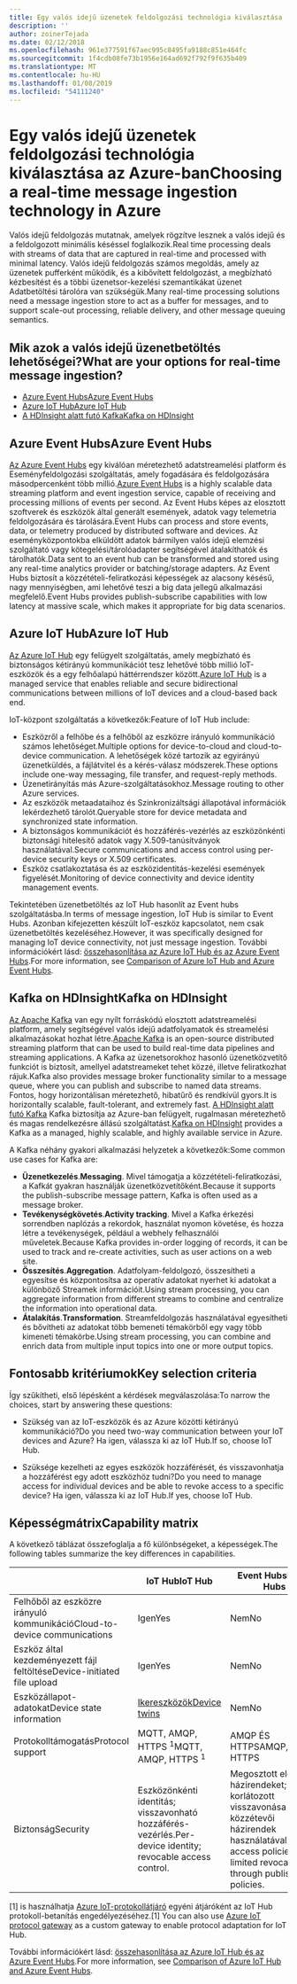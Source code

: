 ```yaml
---
title: Egy valós idejű üzenetek feldolgozási technológia kiválasztása
description: ''
author: zoinerTejada
ms.date: 02/12/2018
ms.openlocfilehash: 961e377591f67aec995c8495fa9188c851e464fc
ms.sourcegitcommit: 1f4cdb08fe73b1956e164ad692f792f9f635b409
ms.translationtype: MT
ms.contentlocale: hu-HU
ms.lasthandoff: 01/08/2019
ms.locfileid: "54111240"
---
```

# <a name="choosing-a-real-time-message-ingestion-technology-in-azure"></a><span data-ttu-id="6969c-102">Egy valós idejű üzenetek feldolgozási technológia kiválasztása az Azure-ban</span><span class="sxs-lookup"><span data-stu-id="6969c-102">Choosing a real-time message ingestion technology in Azure</span></span>

<span data-ttu-id="6969c-103">Valós idejű feldolgozás mutatnak, amelyek rögzítve lesznek a valós idejű és a feldolgozott minimális késéssel foglalkozik.</span><span class="sxs-lookup"><span data-stu-id="6969c-103">Real time processing deals with streams of data that are captured in real-time and processed with minimal latency.</span></span> <span data-ttu-id="6969c-104">Valós idejű feldolgozás számos megoldás, amely az üzenetek pufferként működik, és a kibővített feldolgozást, a megbízható kézbesítést és a többi üzenetsor-kezelési szemantikákat üzenet Adatbetöltési tárolóra van szükségük.</span><span class="sxs-lookup"><span data-stu-id="6969c-104">Many real-time processing solutions need a message ingestion store to act as a buffer for messages, and to support scale-out processing, reliable delivery, and other message queuing semantics.</span></span>

<!-- markdownlint-disable MD026 -->

## <a name="what-are-your-options-for-real-time-message-ingestion"></a><span data-ttu-id="6969c-105">Mik azok a valós idejű üzenetbetöltés lehetőségei?</span><span class="sxs-lookup"><span data-stu-id="6969c-105">What are your options for real-time message ingestion?</span></span>

<!-- markdownlint-enable MD026 -->

- [<span data-ttu-id="6969c-106">Azure Event Hubs</span><span class="sxs-lookup"><span data-stu-id="6969c-106">Azure Event Hubs</span></span>](/azure/event-hubs/)
- [<span data-ttu-id="6969c-107">Azure IoT Hub</span><span class="sxs-lookup"><span data-stu-id="6969c-107">Azure IoT Hub</span></span>](/azure/iot-hub/)
- [<span data-ttu-id="6969c-108">A HDInsight alatt futó Kafka</span><span class="sxs-lookup"><span data-stu-id="6969c-108">Kafka on HDInsight</span></span>](/azure/hdinsight/kafka/apache-kafka-get-started)

## <a name="azure-event-hubs"></a><span data-ttu-id="6969c-109">Azure Event Hubs</span><span class="sxs-lookup"><span data-stu-id="6969c-109">Azure Event Hubs</span></span>

<span data-ttu-id="6969c-110">[Az Azure Event Hubs](/azure/event-hubs/) egy kiválóan méretezhető adatstreamelési platform és Eseményfeldolgozási szolgáltatás, amely fogadására és feldolgozására másodpercenként több millió.</span><span class="sxs-lookup"><span data-stu-id="6969c-110">[Azure Event Hubs](/azure/event-hubs/) is a highly scalable data streaming platform and event ingestion service, capable of receiving and processing millions of events per second.</span></span> <span data-ttu-id="6969c-111">Az Event Hubs képes az elosztott szoftverek és eszközök által generált események, adatok vagy telemetria feldolgozására és tárolására.</span><span class="sxs-lookup"><span data-stu-id="6969c-111">Event Hubs can process and store events, data, or telemetry produced by distributed software and devices.</span></span> <span data-ttu-id="6969c-112">Az eseményközpontokba elküldött adatok bármilyen valós idejű elemzési szolgáltató vagy kötegelési/tárolóadapter segítségével átalakíthatók és tárolhatók.</span><span class="sxs-lookup"><span data-stu-id="6969c-112">Data sent to an event hub can be transformed and stored using any real-time analytics provider or batching/storage adapters.</span></span> <span data-ttu-id="6969c-113">Az Event Hubs biztosít a közzétételi-feliratkozási képességek az alacsony késésű, nagy mennyiségben, ami lehetővé teszi a big data jellegű alkalmazási megfelelő.</span><span class="sxs-lookup"><span data-stu-id="6969c-113">Event Hubs provides publish-subscribe capabilities with low latency at massive scale, which makes it appropriate for big data scenarios.</span></span>

## <a name="azure-iot-hub"></a><span data-ttu-id="6969c-114">Azure IoT Hub</span><span class="sxs-lookup"><span data-stu-id="6969c-114">Azure IoT Hub</span></span>

<span data-ttu-id="6969c-115">[Az Azure IoT Hub](/azure/iot-hub/) egy felügyelt szolgáltatás, amely megbízható és biztonságos kétirányú kommunikációt tesz lehetővé több millió IoT-eszközök és a egy felhőalapú háttérrendszer között.</span><span class="sxs-lookup"><span data-stu-id="6969c-115">[Azure IoT Hub](/azure/iot-hub/) is a managed service that enables reliable and secure bidirectional communications between millions of IoT devices and a cloud-based back end.</span></span>

<span data-ttu-id="6969c-116">IoT-központ szolgáltatás a következők:</span><span class="sxs-lookup"><span data-stu-id="6969c-116">Feature of IoT Hub include:</span></span>

- <span data-ttu-id="6969c-117">Eszközről a felhőbe és a felhőből az eszközre irányuló kommunikáció számos lehetőséget.</span><span class="sxs-lookup"><span data-stu-id="6969c-117">Multiple options for device-to-cloud and cloud-to-device communication.</span></span> <span data-ttu-id="6969c-118">A lehetőségek közé tartozik az egyirányú üzenetküldés, a fájlátvitel és a kérés-válasz módszerek.</span><span class="sxs-lookup"><span data-stu-id="6969c-118">These options include one-way messaging, file transfer, and request-reply methods.</span></span>
- <span data-ttu-id="6969c-119">Üzenetirányítás más Azure-szolgáltatásokhoz.</span><span class="sxs-lookup"><span data-stu-id="6969c-119">Message routing to other Azure services.</span></span>
- <span data-ttu-id="6969c-120">Az eszközök metaadataihoz és Szinkronizáltsági állapotával információk lekérdezhető tárolót.</span><span class="sxs-lookup"><span data-stu-id="6969c-120">Queryable store for device metadata and synchronized state information.</span></span>
- <span data-ttu-id="6969c-121">A biztonságos kommunikációt és hozzáférés-vezérlés az eszközönkénti biztonsági hitelesítő adatok vagy X.509-tanúsítványok használatával.</span><span class="sxs-lookup"><span data-stu-id="6969c-121">Secure communications and access control using per-device security keys or X.509 certificates.</span></span>
- <span data-ttu-id="6969c-122">Eszköz csatlakoztatása és az eszközidentitás-kezelési események figyelését.</span><span class="sxs-lookup"><span data-stu-id="6969c-122">Monitoring of device connectivity and device identity management events.</span></span>

<span data-ttu-id="6969c-123">Tekintetében üzenetbetöltés az IoT Hub hasonlít az Event hubs szolgáltatásba.</span><span class="sxs-lookup"><span data-stu-id="6969c-123">In terms of message ingestion, IoT Hub is similar to Event Hubs.</span></span> <span data-ttu-id="6969c-124">Azonban kifejezetten készült IoT-eszköz kapcsolatot, nem csak üzenetbetöltés kezeléséhez.</span><span class="sxs-lookup"><span data-stu-id="6969c-124">However, it was specifically designed for managing IoT device connectivity, not just message ingestion.</span></span> <span data-ttu-id="6969c-125">További információkért lásd: [összehasonlítása az Azure IoT Hub és az Azure Event Hubs](/azure/iot-hub/iot-hub-compare-event-hubs).</span><span class="sxs-lookup"><span data-stu-id="6969c-125">For more information, see [Comparison of Azure IoT Hub and Azure Event Hubs](/azure/iot-hub/iot-hub-compare-event-hubs).</span></span>

## <a name="kafka-on-hdinsight"></a><span data-ttu-id="6969c-126">Kafka on HDInsight</span><span class="sxs-lookup"><span data-stu-id="6969c-126">Kafka on HDInsight</span></span>

<span data-ttu-id="6969c-127">[Az Apache Kafka](https://kafka.apache.org/) van egy nyílt forráskódú elosztott adatstreamelési platform, amely segítségével valós idejű adatfolyamatok és streamelési alkalmazásokat hozhat létre.</span><span class="sxs-lookup"><span data-stu-id="6969c-127">[Apache Kafka](https://kafka.apache.org/) is an open-source distributed streaming platform that can be used to build real-time data pipelines and streaming applications.</span></span> <span data-ttu-id="6969c-128">A Kafka az üzenetsorokhoz hasonló üzenetközvetítő funkciót is biztosít, amellyel adatstreameket tehet közzé, illetve feliratkozhat rájuk.</span><span class="sxs-lookup"><span data-stu-id="6969c-128">Kafka also provides message broker functionality similar to a message queue, where you can publish and subscribe to named data streams.</span></span> <span data-ttu-id="6969c-129">Fontos, hogy horizontálisan méretezhető, hibatűrő és rendkívül gyors.</span><span class="sxs-lookup"><span data-stu-id="6969c-129">It is horizontally scalable, fault-tolerant, and extremely fast.</span></span> <span data-ttu-id="6969c-130">[A HDInsight alatt futó Kafka](/azure/hdinsight/kafka/apache-kafka-get-started) Kafka biztosítja az Azure-ban felügyelt, rugalmasan méretezhető és magas rendelkezésre állású szolgáltatást.</span><span class="sxs-lookup"><span data-stu-id="6969c-130">[Kafka on HDInsight](/azure/hdinsight/kafka/apache-kafka-get-started) provides a Kafka as a managed, highly scalable, and highly available service in Azure.</span></span>

<span data-ttu-id="6969c-131">A Kafka néhány gyakori alkalmazási helyzetek a következők:</span><span class="sxs-lookup"><span data-stu-id="6969c-131">Some common use cases for Kafka are:</span></span>

- <span data-ttu-id="6969c-132">**Üzenetkezelés**.</span><span class="sxs-lookup"><span data-stu-id="6969c-132">**Messaging**.</span></span> <span data-ttu-id="6969c-133">Mivel támogatja a közzétételi-feliratkozási, a Kafkát gyakran használják üzenetközvetítőként.</span><span class="sxs-lookup"><span data-stu-id="6969c-133">Because it supports the publish-subscribe message pattern, Kafka is often used as a message broker.</span></span>
- <span data-ttu-id="6969c-134">**Tevékenységkövetés**.</span><span class="sxs-lookup"><span data-stu-id="6969c-134">**Activity tracking**.</span></span> <span data-ttu-id="6969c-135">Mivel a Kafka érkezési sorrendben naplózás a rekordok, használat nyomon követése, és hozza létre a tevékenységek, például a webhely felhasználói műveletek.</span><span class="sxs-lookup"><span data-stu-id="6969c-135">Because Kafka provides in-order logging of records, it can be used to track and re-create activities, such as user actions on a web site.</span></span>
- <span data-ttu-id="6969c-136">**Összesítés**.</span><span class="sxs-lookup"><span data-stu-id="6969c-136">**Aggregation**.</span></span> <span data-ttu-id="6969c-137">Adatfolyam-feldolgozó, összesítheti a egyesítse és központosítsa az operatív adatokat nyerhet ki adatokat a különböző Streamek információit.</span><span class="sxs-lookup"><span data-stu-id="6969c-137">Using stream processing, you can aggregate information from different streams to combine and centralize the information into operational data.</span></span>
- <span data-ttu-id="6969c-138">**Átalakítás**.</span><span class="sxs-lookup"><span data-stu-id="6969c-138">**Transformation**.</span></span> <span data-ttu-id="6969c-139">Streamfeldolgozás használatával egyesítheti és bővítheti az adatokat több bemeneti témakörből egy vagy több kimeneti témakörbe.</span><span class="sxs-lookup"><span data-stu-id="6969c-139">Using stream processing, you can combine and enrich data from multiple input topics into one or more output topics.</span></span>

## <a name="key-selection-criteria"></a><span data-ttu-id="6969c-140">Fontosabb kritériumok</span><span class="sxs-lookup"><span data-stu-id="6969c-140">Key selection criteria</span></span>

<span data-ttu-id="6969c-141">Így szűkítheti, első lépésként a kérdések megválaszolása:</span><span class="sxs-lookup"><span data-stu-id="6969c-141">To narrow the choices, start by answering these questions:</span></span>

- <span data-ttu-id="6969c-142">Szükség van az IoT-eszközök és az Azure közötti kétirányú kommunikáció?</span><span class="sxs-lookup"><span data-stu-id="6969c-142">Do you need two-way communication between your IoT devices and Azure?</span></span> <span data-ttu-id="6969c-143">Ha igen, válassza ki az IoT Hub.</span><span class="sxs-lookup"><span data-stu-id="6969c-143">If so, choose IoT Hub.</span></span>

- <span data-ttu-id="6969c-144">Szüksége kezelheti az egyes eszközök hozzáférését, és visszavonhatja a hozzáférést egy adott eszközhöz tudni?</span><span class="sxs-lookup"><span data-stu-id="6969c-144">Do you need to manage access for individual devices and be able to revoke access to a specific device?</span></span> <span data-ttu-id="6969c-145">Ha igen, válassza ki az IoT Hub.</span><span class="sxs-lookup"><span data-stu-id="6969c-145">If yes, choose IoT Hub.</span></span>

## <a name="capability-matrix"></a><span data-ttu-id="6969c-146">Képességmátrix</span><span class="sxs-lookup"><span data-stu-id="6969c-146">Capability matrix</span></span>

<span data-ttu-id="6969c-147">A következő táblázat összefoglalja a fő különbségeket, a képességek.</span><span class="sxs-lookup"><span data-stu-id="6969c-147">The following tables summarize the key differences in capabilities.</span></span>

<!-- markdownlint-disable MD033 -->

| | <span data-ttu-id="6969c-148">IoT Hub</span><span class="sxs-lookup"><span data-stu-id="6969c-148">IoT Hub</span></span> | <span data-ttu-id="6969c-149">Event Hubs</span><span class="sxs-lookup"><span data-stu-id="6969c-149">Event Hubs</span></span> | <span data-ttu-id="6969c-150">Kafka on HDInsight</span><span class="sxs-lookup"><span data-stu-id="6969c-150">Kafka on HDInsight</span></span> |
| --- | --- | --- | --- |
| <span data-ttu-id="6969c-151">Felhőből az eszközre irányuló kommunikáció</span><span class="sxs-lookup"><span data-stu-id="6969c-151">Cloud-to-device communications</span></span> | <span data-ttu-id="6969c-152">Igen</span><span class="sxs-lookup"><span data-stu-id="6969c-152">Yes</span></span> | <span data-ttu-id="6969c-153">Nem</span><span class="sxs-lookup"><span data-stu-id="6969c-153">No</span></span> | <span data-ttu-id="6969c-154">Nem</span><span class="sxs-lookup"><span data-stu-id="6969c-154">No</span></span> |
| <span data-ttu-id="6969c-155">Eszköz által kezdeményezett fájl feltöltése</span><span class="sxs-lookup"><span data-stu-id="6969c-155">Device-initiated file upload</span></span> | <span data-ttu-id="6969c-156">Igen</span><span class="sxs-lookup"><span data-stu-id="6969c-156">Yes</span></span> | <span data-ttu-id="6969c-157">Nem</span><span class="sxs-lookup"><span data-stu-id="6969c-157">No</span></span> | <span data-ttu-id="6969c-158">Nem</span><span class="sxs-lookup"><span data-stu-id="6969c-158">No</span></span> |
| <span data-ttu-id="6969c-159">Eszközállapot-adatokat</span><span class="sxs-lookup"><span data-stu-id="6969c-159">Device state information</span></span> | [<span data-ttu-id="6969c-160">Ikereszközök</span><span class="sxs-lookup"><span data-stu-id="6969c-160">Device twins</span></span>](/azure/iot-hub/iot-hub-devguide-device-twins) | <span data-ttu-id="6969c-161">Nem</span><span class="sxs-lookup"><span data-stu-id="6969c-161">No</span></span> | <span data-ttu-id="6969c-162">Nem</span><span class="sxs-lookup"><span data-stu-id="6969c-162">No</span></span> |
| <span data-ttu-id="6969c-163">Protokolltámogatás</span><span class="sxs-lookup"><span data-stu-id="6969c-163">Protocol support</span></span> | <span data-ttu-id="6969c-164">MQTT, AMQP, HTTPS <sup>1</sup></span><span class="sxs-lookup"><span data-stu-id="6969c-164">MQTT, AMQP, HTTPS <sup>1</sup></span></span> | <span data-ttu-id="6969c-165">AMQP ÉS HTTPS</span><span class="sxs-lookup"><span data-stu-id="6969c-165">AMQP, HTTPS</span></span> | [<span data-ttu-id="6969c-166">A Kafka-protokoll</span><span class="sxs-lookup"><span data-stu-id="6969c-166">Kafka Protocol</span></span>](https://cwiki.apache.org/confluence/display/KAFKA/A+Guide+To+The+Kafka+Protocol) |
| <span data-ttu-id="6969c-167">Biztonság</span><span class="sxs-lookup"><span data-stu-id="6969c-167">Security</span></span> | <span data-ttu-id="6969c-168">Eszközönkénti identitás; visszavonható hozzáférés-vezérlés.</span><span class="sxs-lookup"><span data-stu-id="6969c-168">Per-device identity; revocable access control.</span></span> | <span data-ttu-id="6969c-169">Megosztott elérési házirendeket; korlátozott visszavonása a közzétevői házirendek használatával.</span><span class="sxs-lookup"><span data-stu-id="6969c-169">Shared access policies; limited revocation through publisher policies.</span></span> | <span data-ttu-id="6969c-170">Hitelesítés az SASL; moduláris engedélyezési; külső hitelesítés támogatott szolgáltatások integrációja.</span><span class="sxs-lookup"><span data-stu-id="6969c-170">Authentication using SASL; pluggable authorization; integration with external authentication services supported.</span></span> |

<!-- markdownlint-enable MD026 -->

<span data-ttu-id="6969c-171">[1] is használhatja [Azure IoT-protokollátjáró](/azure/iot-hub/iot-hub-protocol-gateway) egyéni átjáróként az IoT Hub protokoll-betanítás engedélyezéséhez.</span><span class="sxs-lookup"><span data-stu-id="6969c-171">[1] You can also use [Azure IoT protocol gateway](/azure/iot-hub/iot-hub-protocol-gateway) as a custom gateway to enable protocol adaptation for IoT Hub.</span></span>

<span data-ttu-id="6969c-172">További információkért lásd: [összehasonlítása az Azure IoT Hub és az Azure Event Hubs](/azure/iot-hub/iot-hub-compare-event-hubs).</span><span class="sxs-lookup"><span data-stu-id="6969c-172">For more information, see [Comparison of Azure IoT Hub and Azure Event Hubs](/azure/iot-hub/iot-hub-compare-event-hubs).</span></span>
